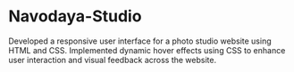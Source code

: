 # Navodaya-Studio
Developed a responsive user interface for a photo studio website using HTML and CSS.
Implemented dynamic hover effects using CSS to enhance user interaction and visual feedback across the website.
